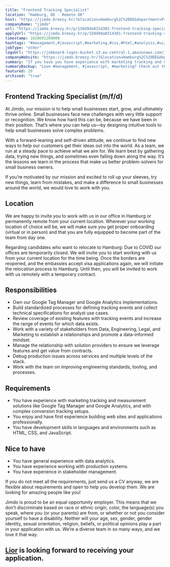 ```yaml
---
title: "Frontend Tracking Specialist"
location: "Hamburg, DE - Remote OK"
host: "https://jimdo.breezy.hr/?&location=Hamburg%2C%20DE&department=Product%20%26%20Engineering#positions"
companyName: "jimdo"
url: "https://jimdo.breezy.hr/p/150d9da0314301-frontend-tracking-specialist-m-f-d"
applyUrl: "https://jimdo.breezy.hr/p/150d9da0314301-frontend-tracking-specialist-m-f-d/apply"
timestamp: 1620691200000
hashtags: "#management,#javascript,#marketing,#css,#html,#analysis,#ui/ux"
jobType: "other"
logoUrl: "https://jobboard-logos-bucket.s3.eu-central-1.amazonaws.com/jimdo"
companyWebsite: "https://jimdo.breezy.hr/?&location=Hamburg%2C%20DE&department=Product%20%26%20Engineering#positions"
summary: "If you have you have experience with marketing tracking and measurement solutions like Google Tag Manager and Google Analytics, and with complex conversion tracking setups, Jimdo is looking for someone with your skillset."
summaryBackup: "Love #management, #javascript, #marketing? Check out this job post!"
featured: 20
archived: "true"
---
```


## Frontend Tracking Specialist (m/f/d)

At Jimdo, our mission is to help small businesses start, grow, and ultimately thrive online. Small businesses face new challenges with very little support or recognition. We know how hard this can be, because we have been in their position. That’s where you can help us—by designing intuitive tools to help small businesses solve complex problems.

With a forward-leaning and self-driven attitude, we continue to find new ways to help our customers get their ideas out into the world. As a team, we run at a steady pace to achieve what we aim for. We learn best by gathering data, trying new things, and sometimes even falling down along the way. It’s the lessons we learn in the process that make us better problem-solvers for small business owners.

If you’re motivated by our mission and excited to roll up your sleeves, try new things, learn from mistakes, and make a difference to small businesses around the world, we would love to work with you.

## Location

We are happy to invite you to work with us in our office in Hamburg or permanently remote from your current location. Wherever your working location of choice will be, we will make sure you get proper onboarding (virtual or in person) and that you are fully equipped to become part of the team from day one.

Regarding candidates who want to relocate to Hamburg: Due to COVID our offices are temporarily closed. We will invite you to start working with us from your current location for the time being. Once the borders are reopened, and the embassies accept visa applications again, we will initiate the relocation process to Hamburg. Until then, you will be invited to work with us remotely with a temporary contract.

## Responsibilities

*   Own our Google Tag Manager and Google Analytics implementations.
*   Build standardized processes for defining tracking events and collect technical specifications for analyst use cases.
*   Review coverage of existing features with tracking events and increase the range of events for which data exists.
*   Work with a variety of stakeholders from Data, Engineering, Legal, and Marketing to establish a relationships and promote a data-informed mindset.
*   Manage the relationship with solution providers to ensure we leverage features and get value from contracts.
*   Debug production issues across services and multiple levels of the stack.
*   Work with the team on improving engineering standards, tooling, and processes.

## Requirements

*   You have experience with marketing tracking and measurement solutions like Google Tag Manager and Google Analytics, and with complex conversion tracking setups.
*   You enjoy and have first experience building web sites and applications professionally.
*   You have development skills in languages and environments such as HTML, CSS, and JavaScript.

## Nice to have

*   You have general experience with data analytics.
*   You have experience working with production systems.
*   You have experience in stakeholder management.

If you do not meet all the requirements, just send us a CV anyway, we are flexible about requirements and open to help you develop them. We are looking for amazing people like you!

Jimdo is proud to be an equal opportunity employer. This means that we don’t discriminate based on race or ethnic origin, color, the language(s) you speak, where you (or your parents) are from, or whether or not you consider yourself to have a disability. Neither will your age, sex, gender, gender identity, sexual orientation, religion, beliefs, or political opinions play a part in your application with us. We’re a diverse team in so many ways, and we love it that way.

## [Lior](https://www.linkedin.com/in/lior-oren/) is looking forward to receiving your application.
